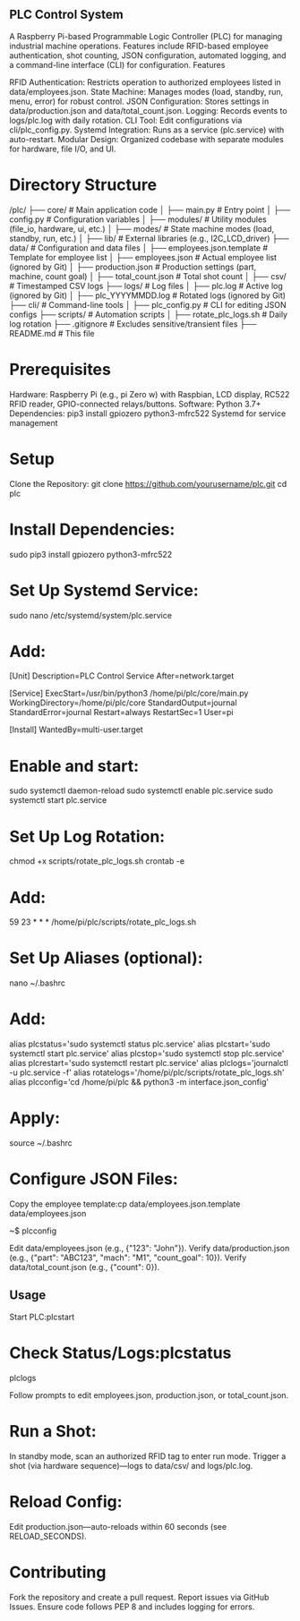 ## PLC Control System
A Raspberry Pi-based Programmable Logic Controller (PLC) for managing industrial machine operations. Features include RFID-based employee authentication, shot counting, JSON configuration, automated logging, and a command-line interface (CLI) for configuration.
Features

RFID Authentication: Restricts operation to authorized employees listed in data/employees.json.
State Machine: Manages modes (load, standby, run, menu, error) for robust control.
JSON Configuration: Stores settings in data/production.json and data/total_count.json.
Logging: Records events to logs/plc.log with daily rotation.
CLI Tool: Edit configurations via cli/plc_config.py.
Systemd Integration: Runs as a service (plc.service) with auto-restart.
Modular Design: Organized codebase with separate modules for hardware, file I/O, and UI.

# Directory Structure
/plc/
├── core/                 # Main application code
│   ├── main.py           # Entry point
│   ├── config.py         # Configuration variables
│   ├── modules/          # Utility modules (file_io, hardware, ui, etc.)
│   ├── modes/            # State machine modes (load, standby, run, etc.)
│   ├── lib/              # External libraries (e.g., I2C_LCD_driver)
├── data/                 # Configuration and data files
│   ├── employees.json.template  # Template for employee list
│   ├── employees.json    # Actual employee list (ignored by Git)
│   ├── production.json   # Production settings (part, machine, count goal)
│   ├── total_count.json  # Total shot count
│   ├── csv/              # Timestamped CSV logs
├── logs/                 # Log files
│   ├── plc.log           # Active log (ignored by Git)
│   ├── plc_YYYYMMDD.log  # Rotated logs (ignored by Git)
├── cli/                  # Command-line tools
│   ├── plc_config.py     # CLI for editing JSON configs
├── scripts/              # Automation scripts
│   ├── rotate_plc_logs.sh  # Daily log rotation
├── .gitignore            # Excludes sensitive/transient files
├── README.md             # This file

# Prerequisites

Hardware: Raspberry Pi (e.g., pi Zero w) with Raspbian, LCD display, RC522 RFID reader, GPIO-connected relays/buttons.
Software:
Python 3.7+
Dependencies: pip3 install gpiozero python3-mfrc522
Systemd for service management



# Setup

Clone the Repository:
git clone https://github.com/yourusername/plc.git
cd plc


# Install Dependencies:
sudo pip3 install gpiozero python3-mfrc522

# Set Up Systemd Service:
sudo nano /etc/systemd/system/plc.service

# Add:
[Unit]
Description=PLC Control Service
After=network.target

[Service]
ExecStart=/usr/bin/python3 /home/pi/plc/core/main.py
WorkingDirectory=/home/pi/plc/core
StandardOutput=journal
StandardError=journal
Restart=always
RestartSec=1
User=pi

[Install]
WantedBy=multi-user.target

# Enable and start:
sudo systemctl daemon-reload
sudo systemctl enable plc.service
sudo systemctl start plc.service


# Set Up Log Rotation:
chmod +x scripts/rotate_plc_logs.sh
crontab -e

# Add:
59 23 * * * /home/pi/plc/scripts/rotate_plc_logs.sh


# Set Up Aliases (optional):
nano ~/.bashrc

# Add:
alias plcstatus='sudo systemctl status plc.service'
alias plcstart='sudo systemctl start plc.service'
alias plcstop='sudo systemctl stop plc.service'
alias plcrestart='sudo systemctl restart plc.service'
alias plclogs='journalctl -u plc.service -f'
alias rotatelogs='/home/pi/plc/scripts/rotate_plc_logs.sh'
alias plcconfig='cd /home/pi/plc && python3 -m interface.json_config'

# Apply:
source ~/.bashrc

# Configure JSON Files:

Copy the employee template:cp data/employees.json.template data/employees.json

~$ plcconfig

Edit data/employees.json (e.g., {"123": "John"}).
Verify data/production.json (e.g., {"part": "ABC123", "mach": "M1", "count_goal": 10}).
Verify data/total_count.json (e.g., {"count": 0}).


## Usage

Start PLC:plcstart


# Check Status/Logs:plcstatus
plclogs



Follow prompts to edit employees.json, production.json, or total_count.json.


# Run a Shot:
In standby mode, scan an authorized RFID tag to enter run mode.
Trigger a shot (via hardware sequence)—logs to data/csv/ and logs/plc.log.


# Reload Config: 

Edit production.json—auto-reloads within 60 seconds (see RELOAD_SECONDS).

# Contributing

Fork the repository and create a pull request.
Report issues via GitHub Issues.
Ensure code follows PEP 8 and includes logging for errors.

